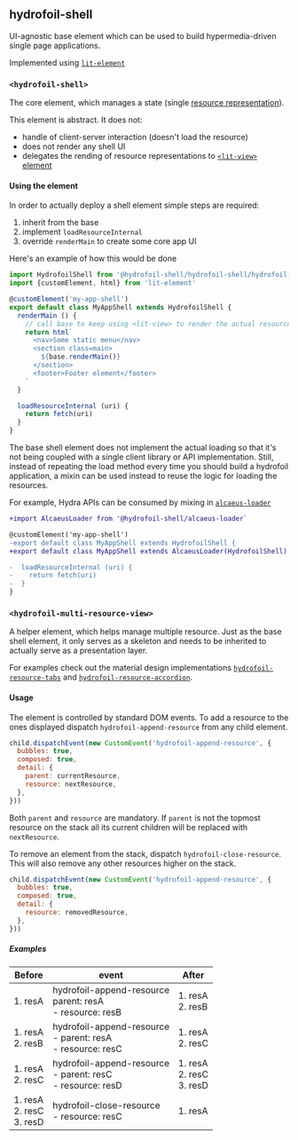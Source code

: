 ## hydrofoil-shell

UI-agnostic base element which can be used to build hypermedia-driven
single page applications.

Implemented using [`lit-element`][le]

[le]: https://lit-element.polymer-project.org

### `<hydrofoil-shell>`

The core element, which manages a state (single [resource representation][rr]).

This element is abstract. It does not:

* handle of client-server interaction (doesn't load the resource)
* does not render any shell UI
* delegates the rending of resource representations to [`<lit-view>` element][la]

[rr]: https://restful-api-design.readthedocs.io/en/latest/resources.html
[la]: https://lit-any.hypermedia.app/?selectedKind=lit-view&selectedStory=basic&full=0&addons=1&stories=1&panelRight=1&addonPanel=storybooks%2Fstorybook-addon-knobs

#### Using the element

In order to actually deploy a shell element simple steps are required:

1. inherit from the base
1. implement `loadResourceInternal`
1. override `renderMain` to create some core app UI

Here's an example of how this would be done

```js
import HydrofoilShell from '@hydrofoil-shell/hydrofoil-shell/hydrofoil-shell'
import {customElement, html} from 'lit-element'

@customElement('my-app-shell')
export default class MyAppShell extends HydrofoilShell {
  renderMain () {
    // call base to keep using <lit-view> to render the actual resource
    return html`
      <nav>Some static menu</nav>
      <section class=main>
        ${base.renderMain()}
      </section>
      <footer>Footer element</footer>
    `
  }

  loadResourceInternal (uri) {
    return fetch(uri)
  }
}
```

The base shell element does not implement the actual loading so that it's not
being coupled with a single client library or API implementation. Still, instead of
repeating the load method every time you should build a hydrofoil application,
a mixin can be used instead to reuse the logic for loading the resources.

For example, Hydra APIs can be consumed by mixing in [`alcaeus-loader`][al]

```diff
+import AlcaeusLoader from '@hydrofoil-shell/alcaeus-loader`

@customElement('my-app-shell')
-export default class MyAppShell extends HydrofoilShell {
+export default class MyAppShell extends AlcaeusLoader(HydrofoilShell) {

-  loadResourceInternal (uri) {
-    return fetch(uri)
-  }
}
```

[al]: https://github.com/hypermedia-app/alcaeus-loader

### `<hydrofoil-multi-resource-view>`

A helper element, which helps manage multiple resource. Just as the base shell
element, it only serves as a skeleton and needs to be inherited to actually serve
as a presentation layer.

For examples check out the material design implementations [`hydrofoil-resource-tabs`][hr-tabs]
and [`hydrofoil-resource-accordion`][hr-accordion].

[hr-tabs]: https://github.com/hypermedia-app/hydrofoil-paper-shell/blob/master/hydrofoil-resource-tabs.ts
[hr-accordion]: https://github.com/hypermedia-app/hydrofoil-paper-shell/blob/master/hydrofoil-resource-accordion.ts

#### Usage

The element is controlled by standard DOM events. To add a resource to the ones displayed
dispatch `hydrofoil-append-resource` from any child element.

```js
child.dispatchEvent(new CustomEvent('hydrofoil-append-resource', {
  bubbles: true,
  composed: true,
  detail: {
    parent: currentResource,
    resource: nextResource,
  },
}))
```

Both `parent` and `resource` are mandatory. If `parent` is not the topmost resource on the stack
all its current children will be replaced with `nextResource`.

To remove an element from the stack, dispatch `hydrofoil-close-resource`. This will also remove
any other resources higher on the stack.

```js
child.dispatchEvent(new CustomEvent('hydrofoil-append-resource', {
  bubbles: true,
  composed: true,
  detail: {
    resource: removedResource,
  },
}))
```

##### Examples

| Before | event | After |
| -- | -- | -- |
| 1. resA | hydrofoil-append-resource<br>parent: resA<br>- resource: resB | 1. resA<br>2. resB |
| 1. resA<br>2. resB | hydrofoil-append-resource<br>- parent: resA<br>- resource: resC | 1. resA<br>2. resC |
| 1. resA<br>2. resC | hydrofoil-append-resource<br>- parent: resC<br>- resource: resD | 1. resA<br>2. resC<br>3. resD |
| 1. resA<br>2. resC<br>3. resD | hydrofoil-close-resource<br>- resource: resC | 1. resA |
